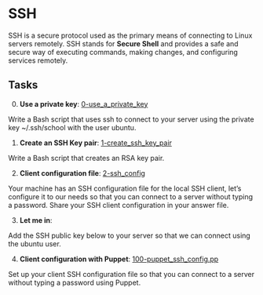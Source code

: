 # SSH

SSH is a secure protocol used as the primary means of connecting to Linux servers remotely.
SSH stands for **Secure Shell** and provides a safe and secure way of executing commands, making changes, and configuring services remotely.

## Tasks

0. **Use a private key**:
[0-use_a_private_key](./0-use_a_private_key) 

Write a Bash script that uses ssh to connect to your server using the private key ~/.ssh/school with the user ubuntu.

1. **Create an SSH Key pair**:
[1-create_ssh_key_pair](./1-create_ssh_key_pair)

Write a Bash script that creates an RSA key pair.

2. **Client configuration file**:
[2-ssh_config](./2-ssh_config)

Your machine has an SSH configuration file for the local SSH client, let’s configure it to our needs so that you can connect to a server without typing a password. Share your SSH client configuration in your answer file.

3. **Let me in**:

Add the SSH public key below to your server so that we can connect using the ubuntu user.

4. **Client configuration with Puppet**:
[100-puppet_ssh_config.pp](./100-puppet_ssh_config.pp)

Set up your client SSH configuration file so that you can connect to a server without typing a password using Puppet.
